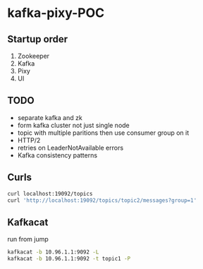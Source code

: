 # kafka-pixy-POC

## Startup order

1. Zookeeper
2. Kafka
3. Pixy
4. UI

## TODO

* separate kafka and zk
* form kafka cluster not just single node
* topic with multiple paritions then use consumer group on it
* HTTP/2
* retries on LeaderNotAvailable errors
* Kafka consistency patterns

## Curls

```bash
curl localhost:19092/topics
curl 'http://localhost:19092/topics/topic2/messages?group=1'
```

## Kafkacat

run from jump

```bash
kafkacat -b 10.96.1.1:9092 -L
kafkacat -b 10.96.1.1:9092 -t topic1 -P
```
